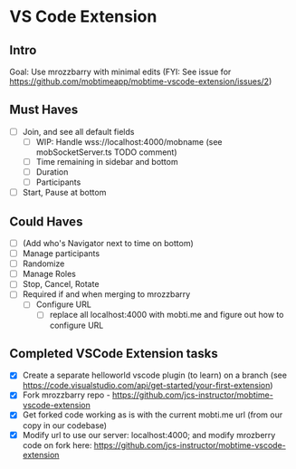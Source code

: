 # VS Code Extension

## Intro

Goal: Use mrozzbarry with minimal edits
(FYI: See issue for https://github.com/mobtimeapp/mobtime-vscode-extension/issues/2)

## Must Haves

- [ ] Join, and see all default fields
  - [ ] WIP: Handle wss://localhost:4000/mobname (see mobSocketServer.ts TODO comment)
  - [ ] Time remaining in sidebar and bottom
  - [ ] Duration
  - [ ] Participants
- [ ] Start, Pause at bottom

## Could Haves

- [ ] (Add who's Navigator next to time on bottom)
- [ ] Manage participants
- [ ] Randomize
- [ ] Manage Roles
- [ ] Stop, Cancel, Rotate
- [ ] Required if and when merging to mrozzbarry
  - [ ] Configure URL 
    - [ ] replace all localhost:4000 with mobti.me and figure out how to configure URL

## Completed VSCode Extension tasks

- [x] Create a separate helloworld vscode plugin (to learn) on a branch (see https://code.visualstudio.com/api/get-started/your-first-extension)
- [x] Fork mrozzbarry repo - https://github.com/jcs-instructor/mobtime-vscode-extension
- [x] Get forked code working as is with the current mobti.me url (from our copy in our codebase)
- [x] Modify url to use our server: localhost:4000; and modify mrozberry code on fork here: https://github.com/jcs-instructor/mobtime-vscode-extension
